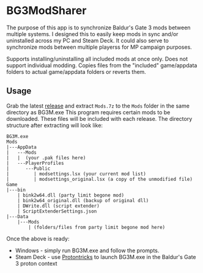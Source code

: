 # BG3ModSharer
The purpose of this app is to synchronize Baldur's Gate 3 mods between multiple systems.
I designed this to easily keep mods in sync and/or uninstalled across my PC and Steam Deck.
It could also serve to synchronize mods between multiple playerss for MP campaign purposes.

Supports installing/uninstalling all included mods at once only. Does not support individual modding.
Copies files from the "included" game/appdata folders to actual game/appdata folders or reverts them.

## Usage
Grab the latest [release](https://github.com/swg1251/BG3ModSharer/releases) and extract `Mods.7z` to the `Mods` folder in the same directory as BG3M.exe
This program requires certain mods to be downloaded. These files will be included
with each release. The directory structure after extracting will look like:
```
BG3M.exe
Mods
|---AppData
|   ---Mods
|   |  (your .pak files here)
|   ---PlayerProfiles
|      ---Public
|         | modsettings.lsx (your current mod list)
|         | modsettings_original.lsx (a copy of the unmodified file)
Game
|---bin
    | bink2w64.dll (party limit begone mod)
    | bink2w64_original.dll (backup of original dll)
    | DWrite.dll (script extender)
    | ScriptExtenderSettings.json
|---Data
    |---Mods
        | (folders/files from party limit begone mod here)
```
Once the above is ready:
- Windows - simply run BG3M.exe and follow the prompts.
- Steam Deck - use [Protontricks](https://github.com/Matoking/protontricks) to launch BG3M.exe in the Baldur's Gate 3 proton context
